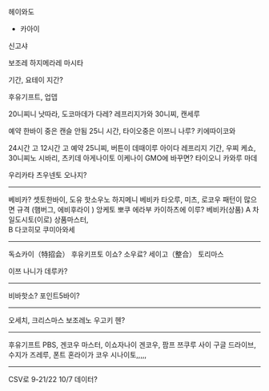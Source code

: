 헤이와도
- 카아이

신고샤


보조레 하지메라레 마시타

기간, 요테이 지간?

후유기프트, 업뎁

20니찌니 낫따라, 도코마데가 다레?
레프리지가와 30니찌, 캔세루

예약 한바이 중은 캔슬 안됨
25니 시간, 타이오중은 이쯔니 나루?
키에따이코와 

24시간 고 12시간 고 
예약 25니찌, 버튼이 데때이루 아이다 
레프리지 기간, 우찌 케쇼, 30니찌노 시바리, 츠키데 아게나이토 이케나이
GMO에 바꾸면? 타이오니 카와루 마데


우리카타 츠우넨토 오나지?

------------------------
베비카? 셋토한바이, 도유 핫소우노 
하지메니 베비카 타오루, 미츠, 로코우
패턴이 많으면 규격 (햄버그, 에비후라이 ) 앙케토 뽀쿠 에라부
카이하츠에 이루?
베비카(상품)
A 차일도시토(이로) 상품마스터,  
B 다코히모
쿠미아와세


------------------------

독쇼카이（特招会）
후유키프토 이쇼? 소우료?
세이고（整合） 토리마스

이쯔 나니가 데루카?

------------------------
비바핫소?
포인트5바이?

------------------------
오세치, 크리스마스
보조레노 우고키 헨?

------------------------
후유기프트
PBS, 겐코우 마스터, 이쇼자나이
겐코우, 팜프 쯔쿠루 사이 
구글 드라이브, 수지가 즈레루, 폰트
혼라이가 코우 시나이토,,,,,

------------------------
CSV로 
9-21/22
10/7 데이터?






